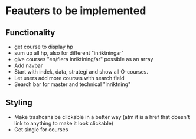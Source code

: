 # Feauters to be implemented

## Functionality
* get course to display hp
* sum up all hp, also for different "inriktningar"
* give courses "en/flera inriktining/ar" possible as an array
* Add navbar
* Start with indek, data, strategí and show all O-courses.
* Let users add more courses with search field
* Search bar for master and technical "inriktning"


## Styling
* Make trashcans be clickable in a better way (atm it is a href that doesn't link to anything to make it look clickable)
* Get single for courses